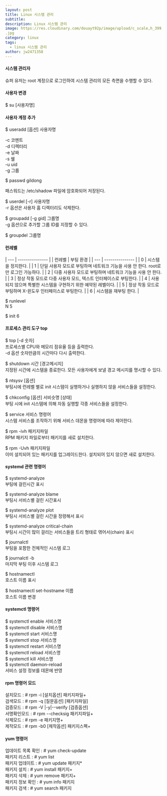 ```yaml
---
layout: post
title: Linux 시스템 관리
subtitle: 
description: Linux 시스템 관리
image: https://res.cloudinary.com/douayt92p/image/upload/c_scale,h_399,q_auto,w_700/v1593004373/pixabay/me-nots-5302712_1920_ktf3cg
.jpg
category: linux
tags:
  - linux 시스템 관리
author: jw2471358
---
```


#### 시스템 관리자

슈퍼 유저는 root 계정으로 로그인하여 시스템 관리의 모든 측면을 수행할 수 있다.

#### 사용자 변경

$ su [사용자명]  

#### 사용자 계정 추가

$ useradd [옵션] 사용자명  

-c 코멘트  
-d 디렉터리  
-e 날짜  
-s 쉘  
-u uid  
-g 그룹  

$ passwd gildong

패스워드는 /etc/shadow 파일에 암호화되어 저장된다.

$ userdel [-r] 사용자명  
-r 옵션은 사용자 홈 디렉터리도 삭제한다.

$ groupadd [-g gid] 그룹명  
-g 옵션으로 추가할 그룹 ID를 지정할 수 있다.

$ groupdel 그룹명  


#### 런레벨

 | --- | --------------- |
 | 런레벨    |  부팅 환경     |
 | --- | --------------- |
 | 0 | 시스템을 정지한다.      |
 | 1 | 단일 사용자 모드로 부팅하며 네트워크 기능을 사용 안 한다. root로만 로그인 가능하다. |
 | 2 | 다중 사용자 모드로 부팅하며 네트워크 기능을 사용 안 한다. |
 | 3 | 정상 작동 모드로 다중 사용자 모드, 텍스트 인터페이스로 부팅한다. |
 | 4 | 사용되지 않으며 특별한 시스템을 구현하기 위한 예약된 레벨이다. |
 | 5 | 정상 작동 모드로 부팅하며 X-윈도우 인터페이스로 부팅한다. |
 | 6 | 시스템을 재부팅 한다. |

$ runlevel  
N 5  

$ init 6  


#### 프로세스 관리 도구 top

$ top [-d 숫자]  
프로세스별 CPU와 메모리 점유율 등을 출력한다.  
-d 옵션 숫자만큼의 시간마다 다시 출력한다.  

$ shutdown 시간 [경고메시지]  
지정된 시간에 시스템을 종료한다. 모든 사용자에게 보낼 경고 메시지를 명시할 수 있다.  

$ ntsysv [옵션]  
부팅시에 런레벨 별로 init 시스템이 실행하거나 실행하지 않을 서비스들을 설정한다.  

$ chkconfig [옵션] 서비슷명 [상태]  
부팅 시에 init 시스템에 의해 자동 실행할 각종 서비스들을 설정한다.  

$ service 서비스 명령어  
시스템 서비스를 조작하기 위해 서비스 데몬을 명령어에 따라 제어한다.  

$ rpm -ivh 패키지파일  
RPM 패키지 파일로부터 패키지를 새로 설치한다.  

$ rpm -Uvh 패키지파일  
이미 설치되어 있는 패키지를 업그레이드한다. 설치되어 있지 않으면 새로 설치한다.  

#### systemd 관련 명령어

$ systemd-analyze  
부팅에 걸린시간 표시  

$ systemd-analyze blame  
부팅시 서비스별 걸린 시간표시  

$ systemd-analyze plot  
부팅시 서비스별 걸린 시간을 정령해서 표시  

$ systemd-analyze critical-chain  
부팅시 시간이 많이 걸리는 서비스들을 트리 형태로 엮어서(chain) 표시

$ journalctl  
부팅을 포함한 전체적인 시스템 로그

$ journalctl -b  
마지막 부팅 이후 시스템 로그  

$ hostnamectl  
호스트 이름 표시  

$ hostnamectl  set-hostname 이름  
호스트 이름 변경  

#### systemctl 명령어

$ systemctl enable 서비스명  
$ systemctl disable 서비스명  
$ systemctl start 서비스명  
$ systemctl stop 서비스명  
$ systemctl restart 서비스명  
$ systemctl reload 서비스명  
$ systemctl kill 서비스명  
$ systemctl daemon-reload  
서비스 설정 정보를 데몬에 반영  

#### rpm 명령어 모드

설치모드 : # rpm -i [설치옵션] 패키지파일+  
검색모드 : # rpm -q [질문옵션] [패키지파일]  
검증모드 : # rpm -V |-y|--verify [검증옵션]  
서명확인모드 : # rpm --checksig 패키지파일+  
삭제모드 : # rpm -e 패키지명+  
제작모드 : # rpm -b0 [제작옵션] 패키지스펙+  

#### yum 명령어

업데이트 목록 확인 : # yum check-update  
패키지 리스트 : # yum list  
패키지 업데이트 : # yum update 패키지*  
패키지 설치 : # yum install 패키지+  
패키지 삭제 : # yum remove 패키지+  
패키지 정보 확인 : # yum info 패키지  
패키지 검색 : # yum search 패키지  
